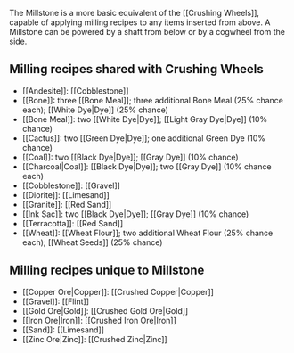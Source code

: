 The Millstone is a more basic equivalent of the [[Crushing Wheels]], capable of applying milling recipes to any items inserted from above. A Millstone can be powered by a shaft from below or by a cogwheel from the side.

## Milling recipes shared with Crushing Wheels
* [[Andesite]]: [[Cobblestone]]
* [[Bone]]: three [[Bone Meal]]; three additional Bone Meal (25% chance each); [[White Dye|Dye]] (25% chance)
* [[Bone Meal]]: two [[White Dye|Dye]]; [[Light Gray Dye|Dye]] (10% chance)
* [[Cactus]]: two [[Green Dye|Dye]]; one additional Green Dye (10% chance)
* [[Coal]]: two [[Black Dye|Dye]]; [[Gray Dye]] (10% chance)
* [[Charcoal|Coal]]: [[Black Dye|Dye]]; two [[Gray Dye]] (10% chance each)
* [[Cobblestone]]: [[Gravel]]
* [[Diorite]]: [[Limesand]]
* [[Granite]]: [[Red Sand]]
* [[Ink Sac]]: two [[Black Dye|Dye]]; [[Gray Dye]] (10% chance)
* [[Terracotta]]: [[Red Sand]]
* [[Wheat]]: [[Wheat Flour]]; two additional Wheat Flour (25% chance each); [[Wheat Seeds]] (25% chance)

## Milling recipes unique to Millstone
* [[Copper Ore|Copper]]: [[Crushed Copper|Copper]]
* [[Gravel]]: [[Flint]]
* [[Gold Ore|Gold]]: [[Crushed Gold Ore|Gold]]
* [[Iron Ore|Iron]]: [[Crushed Iron Ore|Iron]]
* [[Sand]]: [[Limesand]]
* [[Zinc Ore|Zinc]]: [[Crushed Zinc|Zinc]]